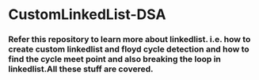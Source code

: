 # CustomLinkedList-DSA

### Refer this repository to learn more about linkedlist. i.e. how to create custom linkedlist and floyd cycle detection and how to find the cycle meet point and also breaking the loop in linkedlist.All these stuff are covered.
